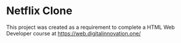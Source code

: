 # Netflix Clone

This project was created as a requirement to complete a HTML Web Developer course at https://web.digitalinnovation.one/